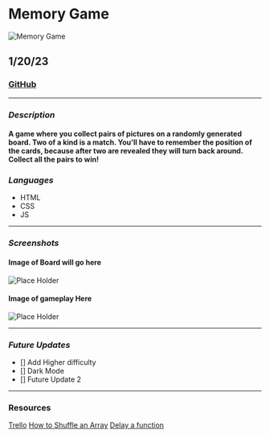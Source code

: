 # Memory Game
![Memory Game](https://i.ibb.co/4NnFgSs/memory.png)  

## 1/20/23

### [GitHub](https://github.com/AdamMontemurro/)
***

### ***Description***
#### A game where you collect pairs of pictures on a randomly generated board. Two of a kind is a match. You'll have to remember the position of the cards, because after two are revealed they will turn back around. Collect all the pairs to win! 

### ***Languages***
* HTML
* CSS
* JS

***

### ***Screenshots*** 

#### Image of Board will go here
![Place Holder](https://via.placeholder.com/300) 

#### Image of gameplay Here
![Place Holder](https://via.placeholder.com/300) 

***

### ***Future Updates***
- [] Add Higher difficulty
- [] Dark Mode
- [] Future Update 2

***

### Resources 
[Trello](https://trello.com/b/9Vmuzk0r/project-1)
[How to Shuffle an Array](https://www.tutorialspoint.com/How-to-randomize-shuffle-a-JavaScript-array)
[Delay a function](https://www.tutorialspoint.com/How-to-delay-a-JavaScript-function-call-using-JavaScript)
